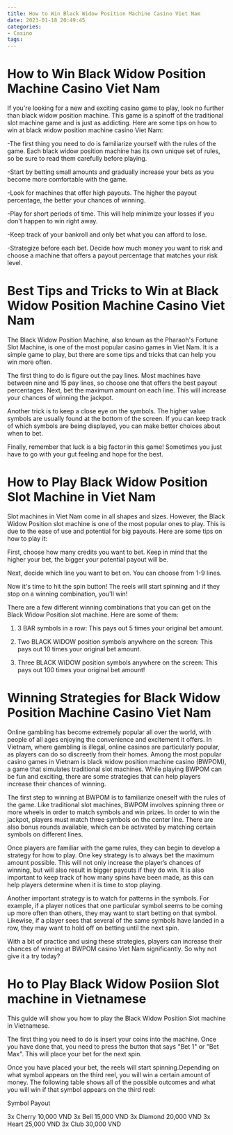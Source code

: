 ```yaml
---
title: How to Win Black Widow Position Machine Casino Viet Nam
date: 2023-01-18 20:49:45
categories:
- Casino
tags:
---
```



#  How to Win Black Widow Position Machine Casino Viet Nam

If you're looking for a new and exciting casino game to play, look no further than black widow position machine. This game is a spinoff of the traditional slot machine game and is just as addicting. Here are some tips on how to win at black widow position machine casino Viet Nam:

-The first thing you need to do is familiarize yourself with the rules of the game. Each black widow position machine has its own unique set of rules, so be sure to read them carefully before playing.

-Start by betting small amounts and gradually increase your bets as you become more comfortable with the game.

-Look for machines that offer high payouts. The higher the payout percentage, the better your chances of winning.

-Play for short periods of time. This will help minimize your losses if you don't happen to win right away.

-Keep track of your bankroll and only bet what you can afford to lose.

-Strategize before each bet. Decide how much money you want to risk and choose a machine that offers a payout percentage that matches your risk level.

#  Best Tips and Tricks to Win at Black Widow Position Machine Casino Viet Nam

The Black Widow Position Machine, also known as the Pharaoh's Fortune Slot Machine, is one of the most popular casino games in Viet Nam. It is a simple game to play, but there are some tips and tricks that can help you win more often.

The first thing to do is figure out the pay lines. Most machines have between nine and 15 pay lines, so choose one that offers the best payout percentages. Next, bet the maximum amount on each line. This will increase your chances of winning the jackpot.

Another trick is to keep a close eye on the symbols. The higher value symbols are usually found at the bottom of the screen. If you can keep track of which symbols are being displayed, you can make better choices about when to bet.

Finally, remember that luck is a big factor in this game! Sometimes you just have to go with your gut feeling and hope for the best.

#  How to Play Black Widow Position Slot Machine in Viet Nam

Slot machines in Viet Nam come in all shapes and sizes. However, the Black Widow Position slot machine is one of the most popular ones to play. This is due to the ease of use and potential for big payouts. Here are some tips on how to play it:

First, choose how many credits you want to bet. Keep in mind that the higher your bet, the bigger your potential payout will be.

Next, decide which line you want to bet on. You can choose from 1-9 lines.

Now it's time to hit the spin button! The reels will start spinning and if they stop on a winning combination, you'll win!

There are a few different winning combinations that you can get on the Black Widow Position slot machine. Here are some of them:

1) 3 BAR symbols in a row: This pays out 5 times your original bet amount.

2) Two BLACK WIDOW position symbols anywhere on the screen: This pays out 10 times your original bet amount.

3) Three BLACK WIDOW position symbols anywhere on the screen: This pays out 100 times your original bet amount!

#  Winning Strategies for Black Widow Position Machine Casino Viet Nam

Online gambling has become extremely popular all over the world, with people of all ages enjoying the convenience and excitement it offers. In Vietnam, where gambling is illegal, online casinos are particularly popular, as players can do so discreetly from their homes. Among the most popular casino games in Vietnam is black widow position machine casino (BWPOM), a game that simulates traditional slot machines. While playing BWPOM can be fun and exciting, there are some strategies that can help players increase their chances of winning.

The first step to winning at BWPOM is to familiarize oneself with the rules of the game. Like traditional slot machines, BWPOM involves spinning three or more wheels in order to match symbols and win prizes. In order to win the jackpot, players must match three symbols on the center line. There are also bonus rounds available, which can be activated by matching certain symbols on different lines.

Once players are familiar with the game rules, they can begin to develop a strategy for how to play. One key strategy is to always bet the maximum amount possible. This will not only increase the player’s chances of winning, but will also result in bigger payouts if they do win. It is also important to keep track of how many spins have been made, as this can help players determine when it is time to stop playing.

Another important strategy is to watch for patterns in the symbols. For example, if a player notices that one particular symbol seems to be coming up more often than others, they may want to start betting on that symbol. Likewise, if a player sees that several of the same symbols have landed in a row, they may want to hold off on betting until the next spin.

With a bit of practice and using these strategies, players can increase their chances of winning at BWPOM casino Viet Nam significantly. So why not give it a try today?

#  Ho to Play Black Widow Posiion Slot machine in Vietnamese

This guide will show you how to play the Black Widow Position Slot machine in Vietnamese.

The first thing you need to do is insert your coins into the machine. Once you have done that, you need to press the button that says "Bet 1" or "Bet Max". This will place your bet for the next spin.

Once you have placed your bet, the reels will start spinning.Depending on what symbol appears on the third reel, you will win a certain amount of money. The following table shows all of the possible outcomes and what you will win if that symbol appears on the third reel:

Symbol Payout 

3x Cherry 10,000 VND 
3x Bell 15,000 VND 
3x Diamond 20,000 VND 
3x Heart 25,000 VND 
3x Club 30,000 VND